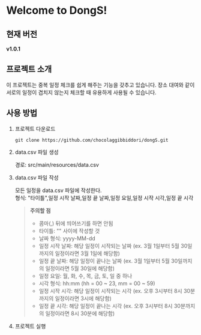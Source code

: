 # Welcome to DongS!

## 현재 버전

**v1.0.1**

## 프로젝트 소개
이 프로젝트는 중복 일정 체크를 쉽게 해주는 기능을 갖추고 있습니다. 장소 대여와 같이 서로의 일정이 겹치지 않는지 체크할 때 유용하게 사용될 수 있습니다.

## 사용 방법
1. 프로젝트 다운로드

   ```
   git clone https://github.com/chocolaggibbiddori/dongS.git
   ```
   
2. data.csv 파일 생성

   경로: src/main/resources/data.csv  

3. data.csv 파일 작성

   모든 일정을 data.csv 파일에 작성한다.  
   형식: "타이틀",일정 시작 날짜,일정 끝 날짜,일정 요일,일정 시작 시각,일정 끝 시각
   
   > **주의할 점**
   > - 콤마(,) 뒤에 띄어쓰기를 하면 안됨
   > - 타이틀: "" 사이에 작성할 것
   > - 날짜 형식: yyyy-MM-dd
   > - 일정 시작 날짜: 해당 일정이 시작되는 날짜 (ex. 3월 1일부터 5월 30일까지의 일정이라면 3월 1일에 해당함)
   > - 일정 끝 날짜: 해당 일정이 끝나는 날짜 (ex. 3월 1일부터 5월 30일까지의 일정이라면 5월 30일에 해당함)
   > - 일정 요일: 월, 화, 수, 목, 금, 토, 일 중 하나
   > - 시각 형식: hh:mm (hh = 00 ~ 23, mm = 00 ~ 59)
   > - 일정 시작 시각: 해당 일정이 시작되는 시각 (ex. 오후 3시부터 8시 30분까지의 일정이라면 3시에 해당함)
   > - 일정 끝 시각: 해당 일정이 끝나는 시각 (ex. 오후 3시부터 8시 30분까지의 일정이라면 8시 30분에 해당함)

4. 프로젝트 실행